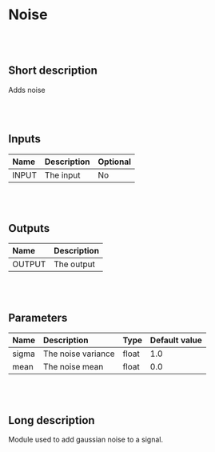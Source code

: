# Noise


<br><br>
## Short description

Adds noise

<br><br>

## Inputs

|Name|Description|Optional|
|:----|:-----------|:-------|
|INPUT|The input|No|

<br><br>

## Outputs

|Name|Description|
|:----|:-----------|
|OUTPUT|The output|

<br><br>

## Parameters

|Name|Description|Type|Default value|
|:----|:-----------|:----|:-------------|
|sigma|The noise variance|float|1.0|
|mean|The noise mean|float|0.0|

<br><br>
## Long description
Module used to add gaussian noise to a signal.